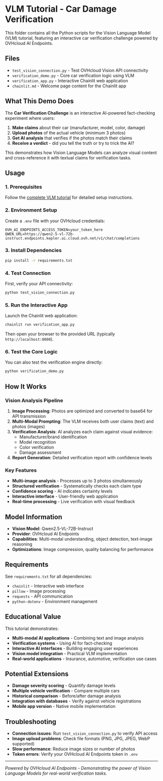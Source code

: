 # VLM Tutorial - Car Damage Verification

This folder contains all the Python scripts for the Vision Language Model (VLM) tutorial, featuring an interactive car verification challenge powered by OVHcloud AI Endpoints.

## Files

- `test_vision_connection.py` - Test OVHcloud Vision API connectivity
- `verification_demo.py` - Core car verification logic using VLM
- `verification_app.py` - Interactive Chainlit web application
- `chainlit.md` - Welcome page content for the Chainlit app

## What This Demo Does

The **Car Verification Challenge** is an interactive AI-powered fact-checking experiment where users:

1. **Make claims** about their car (manufacturer, model, color, damage)
2. **Upload photos** of the actual vehicle (minimum 3 photos)
3. **Get AI analysis** that verifies if the photos match their claims
4. **Receive a verdict** - did you tell the truth or try to trick the AI?

This demonstrates how Vision Language Models can analyze visual content and cross-reference it with textual claims for verification tasks.

## Usage

### 1. Prerequisites

Follow the [complete VLM tutorial](../../../docs/public-cloud/ai-endpoints/vlm-tutorial/setup-guide.md) for detailed setup instructions.

### 2. Environment Setup

Create a `.env` file with your OVHcloud credentials:
```
OVH_AI_ENDPOINTS_ACCESS_TOKEN=your_token_here
QWEN_URL=https://qwen2-5-vl-72b-instruct.endpoints.kepler.ai.cloud.ovh.net/v1/chat/completions
```

### 3. Install Dependencies

```bash
pip install -r requirements.txt
```

### 4. Test Connection

First, verify your API connectivity:
```bash
python test_vision_connection.py
```

### 5. Run the Interactive App

Launch the Chainlit web application:
```bash
chainlit run verification_app.py
```

Then open your browser to the provided URL (typically `http://localhost:8000`).

### 6. Test the Core Logic

You can also test the verification engine directly:
```bash
python verification_demo.py
```

## How It Works

### Vision Analysis Pipeline

1. **Image Processing**: Photos are optimized and converted to base64 for API transmission
2. **Multi-Modal Prompting**: The VLM receives both user claims (text) and photos (images)
3. **Verification Analysis**: AI analyzes each claim against visual evidence:
   - Manufacturer/brand identification
   - Model recognition
   - Color verification
   - Damage assessment
4. **Report Generation**: Detailed verification report with confidence levels

### Key Features

- **Multi-image analysis** - Processes up to 3 photos simultaneously
- **Structured verification** - Systematically checks each claim type
- **Confidence scoring** - AI indicates certainty levels
- **Interactive interface** - User-friendly web application
- **Real-time processing** - Live verification with visual feedback

## Model Information

- **Vision Model**: Qwen2.5-VL-72B-Instruct
- **Provider**: OVHcloud AI Endpoints
- **Capabilities**: Multi-modal understanding, object detection, text-image reasoning
- **Optimizations**: Image compression, quality balancing for performance

## Requirements

See `requirements.txt` for all dependencies:
- `chainlit` - Interactive web interface
- `pillow` - Image processing
- `requests` - API communication
- `python-dotenv` - Environment management

## Educational Value

This tutorial demonstrates:
- **Multi-modal AI applications** - Combining text and image analysis
- **Verification systems** - Using AI for fact-checking
- **Interactive AI interfaces** - Building engaging user experiences
- **Vision model integration** - Practical VLM implementation
- **Real-world applications** - Insurance, automotive, verification use cases

## Potential Extensions

- **Damage severity scoring** - Quantify damage levels
- **Multiple vehicle verification** - Compare multiple cars
- **Historical comparison** - Before/after damage analysis
- **Integration with databases** - Verify against vehicle registrations
- **Mobile app version** - Native mobile implementation

## Troubleshooting

- **Connection issues**: Run `test_vision_connection.py` to verify API access
- **Image upload problems**: Check file formats (PNG, JPG, JPEG, WebP supported)
- **Slow performance**: Reduce image sizes or number of photos
- **Token errors**: Verify your OVHcloud AI Endpoints token in `.env`

---

*Powered by OVHcloud AI Endpoints - Demonstrating the power of Vision Language Models for real-world verification tasks.*

